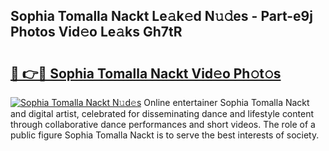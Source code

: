 ## Sophia Tomalla Nackt Le𝚊k𝚎d N𝚞𝚍es - Part-e9j Photos Vid𝚎o Le𝚊ks Gh7tR

# <h2><a href="http://fb6w6l.evod.top/?m=Sophia+Tomalla+Nackt">🔗 👉🔴 Sophia Tomalla Nackt Vid𝚎o Ph𝚘t𝚘s</a></h2>

[![Sophia Tomalla Nackt N𝚞d𝚎s](https://i.imgur.com/8V9OHl7.gif)](http://fb6w6l.evod.top/?m=Sophia+Tomalla+Nackt)
Online entertainer Sophia Tomalla Nackt and digital artist, celebrated for disseminating dance and lifestyle content through collaborative dance performances and short videos. The role of a public figure Sophia Tomalla Nackt is to serve the best interests of society. 
